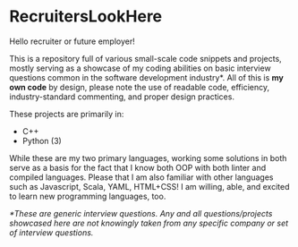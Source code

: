 # RecruitersLookHere
Hello recruiter or future employer! 


This is a repository full of various small-scale code snippets and projects, mostly serving as a showcase of my coding abilities on basic interview questions common in the software development industry*. All of this is **my own code** by design, please note the use of readable code, efficiency, industry-standard commenting, and proper design practices.

These projects are primarily in:
  - C++
  - Python (3)


While these are my two primary languages, working some solutions in both serve as a basis for the fact that I know both OOP with both linter and compiled languages. Please that I am also familiar with other languages such as Javascript, Scala, YAML, HTML+CSS! I am willing, able, and excited to learn new programming languages, too. 




*\*These are generic interview questions. Any and all questions/projects showcased here are not knowingly taken from any specific company or set of interview questions.*

